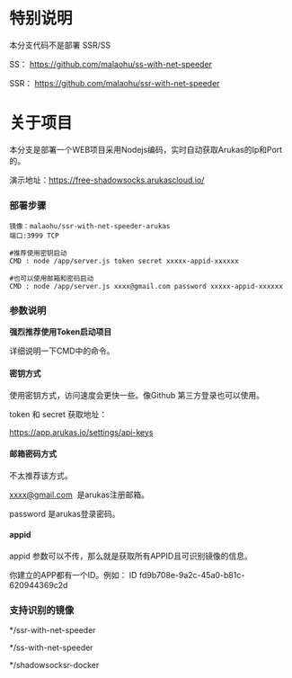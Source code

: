 # 特别说明

本分支代码不是部署 SSR/SS 

SS： https://github.com/malaohu/ss-with-net-speeder

SSR： https://github.com/malaohu/ssr-with-net-speeder


# 关于项目
本分支是部署一个WEB项目采用Nodejs编码，实时自动获取Arukas的Ip和Port的。

演示地址：https://free-shadowsocks.arukascloud.io/

### 部署步骤
```
镜像：malaohu/ssr-with-net-speeder-arukas
端口:3999 TCP

#推荐使用密钥启动
CMD : node /app/server.js token secret xxxxx-appid-xxxxxx

#也可以使用邮箱和密码启动
CMD : node /app/server.js xxxx@gmail.com password xxxxx-appid-xxxxxx

```

### 参数说明
**强烈推荐使用Token启动项目**

详细说明一下CMD中的命令。

#### 密钥方式

使用密钥方式，访问速度会更快一些。像Github 第三方登录也可以使用。

token 和 secret 获取地址：

https://app.arukas.io/settings/api-keys


#### 邮箱密码方式

不太推荐该方式。

xxxx@gmail.com  是arukas注册邮箱。

password 是arukas登录密码。

#### appid

appid 参数可以不传，那么就是获取所有APPID且可识别镜像的信息。


你建立的APP都有一个ID。例如：
ID	fd9b708e-9a2c-45a0-b81c-620944369c2d



### 支持识别的镜像

*/ssr-with-net-speeder

*/ss-with-net-speeder

*/shadowsocksr-docker
